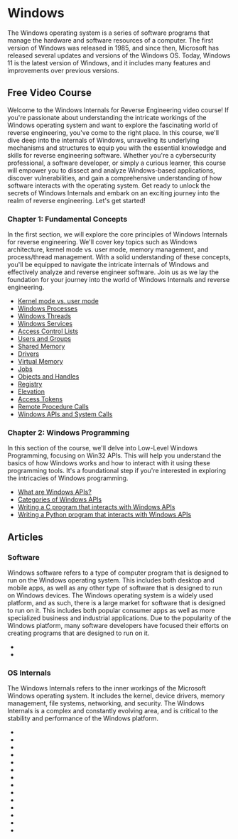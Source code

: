 # Windows

The Windows operating system is a series of software programs that manage the hardware and software resources of a computer. The first version of Windows was released in 1985, and since then, Microsoft has released several updates and versions of the Windows OS. Today, Windows 11 is the latest version of Windows, and it includes many features and improvements over previous versions.

## Free Video Course

Welcome to the Windows Internals for Reverse Engineering video course! If you're passionate about understanding the intricate workings of the Windows operating system and want to explore the fascinating world of reverse engineering, you've come to the right place. In this course, we'll dive deep into the internals of Windows, unraveling its underlying mechanisms and structures to equip you with the essential knowledge and skills for reverse engineering software. Whether you're a cybersecurity professional, a software developer, or simply a curious learner, this course will empower you to dissect and analyze Windows-based applications, discover vulnerabilities, and gain a comprehensive understanding of how software interacts with the operating system. Get ready to unlock the secrets of Windows Internals and embark on an exciting journey into the realm of reverse engineering. Let's get started!

### Chapter 1: Fundamental Concepts

In the first section, we will explore the core principles of Windows Internals for reverse engineering. We'll cover key topics such as Windows architecture, kernel mode vs. user mode, memory management, and process/thread management. With a solid understanding of these concepts, you'll be equipped to navigate the intricate internals of Windows and effectively analyze and reverse engineer software. Join us as we lay the foundation for your journey into the world of Windows Internals and reverse engineering.

- [Kernel mode vs. user mode](https://youtu.be/r440y3cICRA)
- [Windows Processes](https://youtu.be/y35pdF4RgFM)
- [Windows Threads](https://youtu.be/eKJY7ywSMtQ)
- [Windows Services](https://youtu.be/G2v-dEagPxQ)
- [Access Control Lists](https://youtu.be/94hUPK0VzIc)
- [Users and Groups](https://youtu.be/uW8BB7et8AE)
- [Shared Memory](https://youtu.be/tts-LEAHvxY)
- [Drivers](https://youtu.be/qOTyWFWP8F4)
- [Virtual Memory](https://youtu.be/k2eLBIMTYZY)
- [Jobs](https://youtu.be/HDVsCsWHI9A)
- [Objects and Handles](https://youtu.be/Z0KAVdzgXfE)
- [Registry](https://youtu.be/HZP4olITTlc)
- [Elevation](https://youtu.be/YsoTXPSj3kc)
- [Access Tokens](https://youtu.be/uOemcVMhj88)
- [Remote Procedure Calls](https://youtu.be/nw7UCa8ShII)
- [Windows APIs and System Calls](https://youtu.be/FhQR_oMn2NY)

### Chapter 2: Windows Programming

In this section of the course, we'll delve into Low-Level Windows Programming, focusing on Win32 APIs. This will help you understand the basics of how Windows works and how to interact with it using these programming tools. It's a foundational step if you're interested in exploring the intricacies of Windows programming.

- [What are Windows APIs?](https://youtu.be/uJ2rNnpsnqA)
- [Categories of Windows APIs](https://youtu.be/iaPpn8OhA1c)
- [Writing a C program that interacts with Windows APIs](https://youtu.be/186DxHxNxoA)
- [Writing a Python program that interacts with Windows APIs](https://youtu.be/BEJ380ucq94)

## Articles

### Software

Windows software refers to a type of computer program that is designed to run on the Windows operating system. This includes both desktop and mobile apps, as well as any other type of software that is designed to run on Windows devices. The Windows operating system is a widely used platform, and as such, there is a large market for software that is designed to run on it. This includes both popular consumer apps as well as more specialized business and industrial applications. Due to the popularity of the Windows platform, many software developers have focused their efforts on creating programs that are designed to run on it.

* [](pstools)
* [](the-most-comprehensive-suite-of-tools-for-microsoft-windows)

### OS Internals

The Windows Internals refers to the inner workings of the Microsoft Windows operating system. It includes the kernel, device drivers, memory management, file systems, networking, and security. The Windows Internals is a complex and constantly evolving area, and is critical to the stability and performance of the Windows platform.

* [](windows-system-architecture-introduction)
* [](windows-internals-processes)
* [](get-a-handle-on-windows-processes-and-services-for-better-anomaly-identification)
* [](run-32-bit-windows-based-applications-on-64-bit-windows-with-wow64)
* [](windows-internals-symmetric-multiprocessing)
* [](windows-internals-client-and-server-whats-the-difference)
* [](windows-internals-subsystems)
* [](windows-internals-windows-kernel-part-1)
* [](windows-internals-windows-kernel-part-2)
* [](windows-internals-hal)
* [](windows-and-real-time-processing)
* [](windows-internals-software-interrupt-request-levels)
* [](windows-internals-processor-logic-part-1)
* [](windows-internals-processor-logic-part-2)